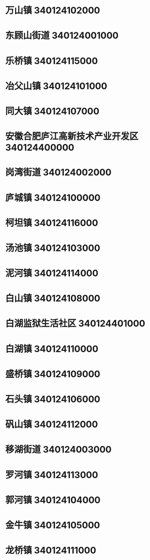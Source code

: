 # 万山镇 340124102000
# 东顾山街道 340124001000
# 乐桥镇 340124115000
# 冶父山镇 340124101000
# 同大镇 340124107000
# 安徽合肥庐江高新技术产业开发区 340124400000
# 岗湾街道 340124002000
# 庐城镇 340124100000
# 柯坦镇 340124116000
# 汤池镇 340124103000
# 泥河镇 340124114000
# 白山镇 340124108000
# 白湖监狱生活社区 340124401000
# 白湖镇 340124110000
# 盛桥镇 340124109000
# 石头镇 340124106000
# 矾山镇 340124112000
# 移湖街道 340124003000
# 罗河镇 340124113000
# 郭河镇 340124104000
# 金牛镇 340124105000
# 龙桥镇 340124111000

